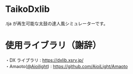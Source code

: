 # TaikoDxlib

.tja が再生可能な太鼓の達人風シミュレーターです。<br>

# 使用ライブラリ（謝辞）

・DX ライブラリ : https://dxlib.xsrv.jp/ <br>
・Amaoto([@Aioilight](https://github.com/AioiLight)) : https://github.com/AioiLight/Amaoto
